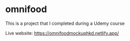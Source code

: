 # omnifood
This is a project that I completed during a Udemy course

Live website: https://omnifoodmockuphkd.netlify.app/
